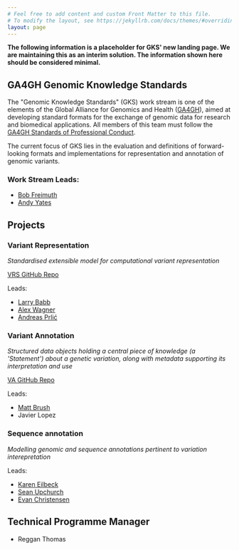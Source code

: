 ```yaml
---
# Feel free to add content and custom Front Matter to this file.
# To modify the layout, see https://jekyllrb.com/docs/themes/#overriding-theme-defaults
layout: page
---
```

**The following information is a placeholder for GKS' new landing page. We are maintaining this as an interim solution. The information shown here should be considered minimal.**

## GA4GH Genomic Knowledge Standards

The "Genomic Knowledge Standards" (GKS) work stream is one of the elements of the Global Alliance for Genomics and Health ([GA4GH](http://ga4gh.org)), aimed at developing standard formats for the exchange of genomic data for research and biomedical applications. All members of this team must follow the [GA4GH Standards of Professional Conduct]( https://docs.google.com/document/d/1fQbKUuk_sfnzU0kTHU71KYF1suzzHoZVhBfao9Omsj0/edit).

The current focus of GKS lies in the evaluation and definitions of forward-looking formats and implementations for representation and annotation of genomic variants.

### Work Stream Leads:
- [Bob Freimuth](http://www.mayo.edu/research/faculty/freimuth-robert-r-ph-d/bio-00027248)
- [Andy Yates](https://www.ebi.ac.uk/about/people/andy-yates)

## Projects

### Variant Representation

_Standardised extensible model for computational variant representation_

[VRS GitHub Repo](https://github.com/ga4gh/vrs)

Leads:
- [Larry Babb](https://www.clinicalgenome.org/about/people/staff/larry-babb/)
- [Alex Wagner](http://alexwagner.info)
- [Andreas Prlić](http://www.spice-3d.org/)

### Variant Annotation

_Structured data objects holding a central piece of knowledge (a 'Statement') about a genetic variation, along with metadata supporting its interpretation and use_

[VA GitHub Repo](https://github.com/ga4gh/va-spec)

Leads:
- [Matt Brush](http://www.ohsu.edu/xd/education/library/about/staff-directory/matthew-brush.cfm)
- Javier Lopez

### Sequence annotation

_Modelling genomic and sequence annotations pertinent to variation interepretation_

Leads:
- [Karen Eilbeck](https://bioscience.utah.edu/faculty/eilbeck/)
- [Sean Upchurch](https://directory.caltech.edu/personnel/sau)
- [Evan Christensen](https://faculty.utah.edu/u6007369-EVAN_GABRIEL_CHRISTENSEN/research/index.hml)

## Technical Programme Manager
- Reggan Thomas
